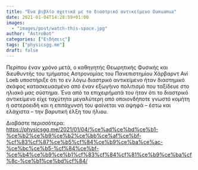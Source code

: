 ```yaml
---
title: "Ένα βιβλίο σχετικά με το διαστρικό αντικείμενο Oumuamua"
date: 2021-01-04T14:28:59+01:00
images:
  - "images/post/watch-this-space.jpg"
author: "AstroBot"
categories: ["Ειδήσεις"]
tags: ["physicsgg.me"]
draft: false
---
```


Περίπου έναν χρόνο μετά, ο καθηγητής Θεωρητικής Φυσικής και διευθυντής του τμήματος Αστρονομίας του Πανεπιστημίου Χάρβαρντ Avi Loeb υποστήριξε ότι το εν λόγω διαστρικό αντικείμενο ήταν διαστημικό σκάφος κατασκευασμένο από έναν εξωγήινο πολιτισμό που ταξίδευε στο ηλιακό μας σύστημα. Ένα από τα επιχειρήματά του ήταν ότι το διαστρικό αντικείμενο είχε ταχύτητα μεγαλύτερη από οποιονδήποτε γνωστό κομήτη ή αστεροειδή και η επιτάχυνσή του φαίνεται να αψηφά – έστω και ελάχιστα – την βαρυτική έλξη του ήλιου.

Διαβάστε περισσότερα: https://physicsgg.me/2021/01/04/%ce%ad%ce%bd%ce%b1-%ce%b2%ce%b9%ce%b2%ce%bb%ce%af%ce%bf-%cf%83%cf%87%ce%b5%cf%84%ce%b9%ce%ba%ce%ac-%ce%bc%ce%b5-%cf%84%ce%bf-%ce%b4%ce%b9%ce%b1%cf%83%cf%84%cf%81%ce%b9%ce%ba%cf%8c-%ce%b1%ce%bd%cf%84/
